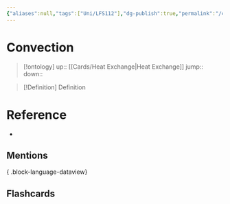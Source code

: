 ```yaml
---
{"aliases":null,"tags":["Uni/LFS112"],"dg-publish":true,"permalink":"/cards/convection/","dgPassFrontmatter":true}
---
```


# Convection

> [!ontology]
> up:: [[Cards/Heat Exchange\|Heat Exchange]]
> jump:: 
> down:: 

> [!Definition] Definition

# Reference

- 

## Mentions


{ .block-language-dataview}

## Flashcards